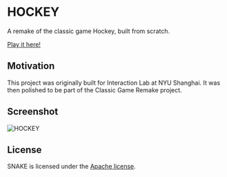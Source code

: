 # HOCKEY

A remake of the classic game Hockey, built from scratch.

[Play it here!](http://jackbdu.github.io/hockey)

## Motivation

This project was originally built for Interaction Lab at NYU Shanghai. It was then polished to be part of the Classic Game Remake project.

## Screenshot
![HOCKEY](http://jackbdu.me/portfolio/img/hockey.png)

## License

SNAKE is licensed under the [Apache license](./LICENSE).

